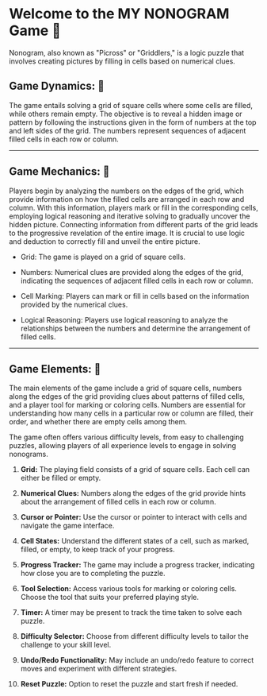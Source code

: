 # Welcome to the MY NONOGRAM Game 🧩

Nonogram, also known as "Picross" or "Griddlers," is a logic puzzle that involves creating pictures by filling in cells based on numerical clues.

## **Game Dynamics:** 🌟
The game entails solving a grid of square cells where some cells are filled, while others remain empty. 
The objective is to reveal a hidden image or pattern by following the instructions given in the form of numbers at the top and left sides of the grid. 
The numbers represent sequences of adjacent filled cells in each row or column.

***

## **Game Mechanics:** 🌈

Players begin by analyzing the numbers on the edges of the grid, which provide information on how the filled cells are arranged in each row and column. 
With this information, players mark or fill in the corresponding cells, employing logical reasoning and iterative solving to gradually uncover the hidden picture. Connecting information from different parts of the grid leads to the progressive revelation of the entire image. 
It is crucial to use logic and deduction to correctly fill and unveil the entire picture.

- Grid: The game is played on a grid of square cells.

- Numbers: Numerical clues are provided along the edges of the grid, indicating the sequences of adjacent filled cells in each row or column.

- Cell Marking: Players can mark or fill in cells based on the information provided by the numerical clues.

- Logical Reasoning: Players use logical reasoning to analyze the relationships between the numbers and determine the arrangement of filled cells.

***

## **Game Elements:** 🎲

The main elements of the game include a grid of square cells, numbers along the edges of the grid providing clues about patterns of filled cells, and a player tool for marking or coloring cells. 
Numbers are essential for understanding how many cells in a particular row or column are filled, their order, and whether there are empty cells among them. 

The game often offers various difficulty levels, from easy to challenging puzzles, allowing players of all experience levels to engage in solving nonograms.

1. **Grid:** The playing field consists of a grid of square cells. Each cell can either be filled or empty.

2. **Numerical Clues:** Numbers along the edges of the grid provide hints about the arrangement of filled cells in each row or column.

3. **Cursor or Pointer:** Use the cursor or pointer to interact with cells and navigate the game interface.

4. **Cell States:**  Understand the different states of a cell, such as marked, filled, or empty, to keep track of your progress.

5. **Progress Tracker:** The game may include a progress tracker, indicating how close you are to completing the puzzle.

6. **Tool Selection:** Access various tools for marking or coloring cells. Choose the tool that suits your preferred playing style.

7. **Timer:** A timer may be present to track the time taken to solve each puzzle.

8. **Difficulty Selector:** Choose from different difficulty levels to tailor the challenge to your skill level.

9. **Undo/Redo Functionality:** May include an undo/redo feature to correct moves and experiment with different strategies.
 10.  **Reset Puzzle:** Option to reset the puzzle and start fresh if needed.
  

